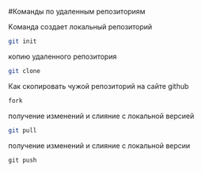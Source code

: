#Команды по удаленным репозиториям

Kоманда создает локальный репозиторий

```sh
git init
```

копию удаленного репозитория
```sh
git clone 
```
Как скопировать чужой репозиторий на сайте github
```sh
fork
```

получение изменений и слияние с локальной версией
```sh
git pull
``````
получение изменений и слияние с локальной версии
```
git push